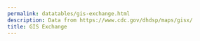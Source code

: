 ```yaml
---
permalink: datatables/gis-exchange.html
description: Data from https://www.cdc.gov/dhdsp/maps/gisx/
title: GIS Exchange
---
```


<html class="theme-blue" lang="en">
<head>
	<meta charset="UTF-8">
	<title>DataTables Sort &amp; Filter - DHDSP data</title>
	<meta content="width=device-width, initial-scale=1" name="viewport">
	<link href='https://www.cdc.gov/TemplatePackage/4.0/assets/vendor/css/bootstrap.css' rel='stylesheet'>
	<link href='https://www.cdc.gov/TemplatePackage/4.0/assets/css/app.min.css' rel='stylesheet'>
	<link href='https://cdnjs.cloudflare.com/ajax/libs/material-design-icons/3.0.1/iconfont/material-icons.min.css' rel='stylesheet'>
	<link href='https://cdnjs.cloudflare.com/ajax/libs/font-awesome/5.11.2/css/all.min.css' rel='stylesheet'>
	<link href='https://cdn.datatables.net/v/bs4-4.1.1/jszip-2.5.0/dt-1.10.20/b-1.6.1/b-colvis-1.6.1/b-html5-1.6.1/b-print-1.6.1/r-2.2.3/datatables.min.css' rel='stylesheet'>
	<style>
	 .btn i {
	 font-size: 2rem;
	 position: relative;
	 top: 10px;
	 line-height: 0;
	}

	.card-img-top, .card-img-left {
	 max-height: 500px;
	}

	a {
	 color: #000;
	}

	.dataTables_filter {
	 display: none;
	}

	.dataTables_wrapper {
	 max-width: 100%;
	 overflow-x: hidden;
	}
	.dataTables_wrapper .col-sm-12 {
	 overflow-x: scroll;
	}

	.dataTables_info {
	 font-size: .75rem;
	}

	#results td, #results th {
	 max-width: 100px;
	 overflow: hidden;
	}
	</style>
</head>
<body translate="no">
	{%- include breadcrumbs.html -%}
	<div class="container d-flex flex-wrap body-wrapper">
		<main aria-label="Main Content Area" class="col-12 order-lg-2" role="main">
			<div class="row">
				<div class="col-md-3 border">"leftnav"</div>
				<div class="col-md-9">
					<h3>DataTables Sort &amp; Filter</h3>
					<p>Data from https://www.cdc.gov/dhdsp/maps/gisx/</p><a class="btn btn-outline-primary" href="#" id="datatable"><i class="material-icons">view_headline</i> Datatable</a> <a class="btn btn-outline-secondary" href="#" id="card"><i class="material-icons">view_module</i> Card</a> <a class="btn btn-outline-secondary" href="#" id="details"><i class="material-icons">view_stream</i> Details</a>
					<table class="table table-striped table-bordered fs0875" id="results" width="100%"></table>
				</div>
			</div>
		</main>
	</div>
	<script src='https://www.cdc.gov/TemplatePackage/4.0/assets/vendor/js/jquery.min.js'>
	</script> 
	<script src='https://www.cdc.gov/TemplatePackage/4.0/assets/vendor/js/bootstrap.bundle.min.js'>
	</script> 
	<script src='https://www.cdc.gov/TemplatePackage/4.0/assets/js/app.bundle.min.js'>
	</script> 
	<script src='https://cdnjs.cloudflare.com/ajax/libs/pdfmake/0.1.36/pdfmake.min.js'>
	</script> 
	<script src='https://cdnjs.cloudflare.com/ajax/libs/pdfmake/0.1.36/vfs_fonts.js'>
	</script> 
	<script src='https://cdn.datatables.net/v/bs4/jszip-2.5.0/dt-1.10.20/b-1.6.1/b-colvis-1.6.1/b-html5-1.6.1/b-print-1.6.1/r-2.2.3/datatables.min.js'>
	</script> 
	<script id="rendered-js">
	     var filters = {},
	   sort = {},
	   items = {},
	   keys = {},
	   tableId = '#results',
	   dataUrl = 'https://raw.githubusercontent.com/peterbenoit/cdn/master/data/datatables/gis/gisx-mapgallery-filter.json';

	function init() {
	   if ( $.fn.DataTable.isDataTable( tableId ) ) {
	       $( tableId ).DataTable().clear().destroy();
	       $( '#filters' ).remove();
	       $( '#copy').remove();
	   }
	   
	   sessionStorage.viewType = sessionStorage.viewType || 'datatable';
	   
	   if( sessionStorage.viewType === 'card' ) {
	       $( '#card' ).removeClass( 'btn-outline-secondary' ).addClass( 'btn-outline-primary' );
	       $( '#details' ).removeClass( 'btn-outline-primary' ).addClass( 'btn-outline-secondary' );
	       $( '#datatable' ).removeClass( 'btn-outline-primary' ).addClass( 'btn-outline-secondary' );
	   } else if( sessionStorage.viewType === 'details' ) {
	       $( '#card' ).removeClass( 'btn-outline-primary' ).addClass( 'btn-outline-secondary' );
	       $( '#details' ).removeClass( 'btn-outline-secondary' ).addClass( 'btn-outline-primary' );
	       $( '#datatable' ).removeClass( 'btn-outline-primary' ).addClass( 'btn-outline-secondary' );
	   } else {
	       $( '#card' ).removeClass( 'btn-outline-primary' ).addClass( 'btn-outline-secondary' );
	       $( '#details' ).removeClass( 'btn-outline-primary' ).addClass( 'btn-outline-secondary' );
	       $( '#datatable' ).removeClass( 'btn-outline-secondary' ).addClass( 'btn-outline-primary' );
	   }
	   
	   // TODO: should only do this once, on the first load
	   // using getJSON to fetch the search json 
	   $.getJSON( dataUrl, function( result ) {
	       filters = result.filters;
	       sort = result.sort;
	       items = result.items;
	       keys = Object.keys( result.items[0] );

	       setupFilters( filters );
	       setupTable( items, keys );
	       setupSort( sort );
	   } );
	}

	// create the filter area which contains/calls the selects
	function setupFilters( filters ) {

	   // add the filter card before the results table
	   $( tableId )
	       .before( '<div class="card mb-3 mt-3" id="filters"><div class="card-body"></div></div>' )
	       .before( '<div class="text-right"><a href="#" id="copy" title="Link Copied!" data-toggle="tooltip"><i class="fas fa-link"></i></a></div>');
	   
	   // looping over each of the filters
	   $.each( filters, function( name , values ) {
	       createSelect( name, values );
	   } );

	   // get our session storage keys
	   var keys = Object.keys( sessionStorage ),
	       key;

	   // make our selections
	   for (var i = 0; key = keys[i]; i++) {
	       $( 'select[name="'+key+'"]' ).val( decodeURI( sessionStorage.getItem( key ) ) );
	   }

	   // wrap them in rows
	   $( '.custom-select-filter:even' ).each( function() {
	       $( this ).parent().next().addBack().wrapAll( '<div class="row"></div>' );
	   } );
	   
	   // when clicking the copy link
	   $( '#copy' ).on( 'click', function( e ) { 
	       e.preventDefault();
	       
	       copyToClipboard( location.href );
	       $( '#copy' ).tooltip( 'show' );
	       
	       // hide the tooltip
	       setTimeout( function() {
	           $( '[data-toggle="tooltip"]' ).tooltip( 'hide' );
	       }, 1000 );
	   } );
	   
	   // change default bs4 tooltip behavior
	   $( '[data-toggle="tooltip"]' ).tooltip( {
	       trigger: 'click'
	   } )  
	}

	// create the select filters
	function createSelect( name, values ) {
	   var select = $( '<select class="custom-select custom-select-filter" name="'+name.split( ' ' ).join( '' )+'" />' ),
	       options = '';
	   
	   // default select option
	   options += '<option value="" selected>Filter By '+name+'</option>';
	   
	   // loop over all the values and build options
	   $.each( values, function( i, name ){ 
	       options += '<option value="'+name+'">'+name+'</option>';
	   } );
	   
	   // append all the options to the select
	   select.append( options );
	   
	   // wrap each select in a col and append it to the filter card body
	   $( '#filters .card-body' ).append( select.wrap( '<div class="col-md-6 mb-3"></div>' ).parent() );
	}

	// unused atm
	function setupSort( sort ) {
	   return; 
	}

	// create the datatable
	function setupTable( items, keys ) {
	   var cols = [];
	   for( var i = 0; i < keys.length; i++ ) {
	       cols.push( { 'data': keys[i], 'title': keys[i] } );
	   }
	       
	   console.log( cols )
	   var tableOptions = {
	       'tablecols': 1,                     // number of BS4 columns
	       'target': tableId,                  // target table (datatables.net requires a table to start with?)
	       'output': '#table_1_output',        // output div
	       'search': { 'regex': true },
	       'data': items,
	       // 'responsive': {
	       //  'breakpoints': [
	       //      {'name': 'xxlarge', 'width': 1440},
	       //      {'name': 'xlarge', 'width': 1200},
	       //      {'name': 'large', 'width': 992},
	       //      {'name': 'medium', 'width': 768},
	       //      {'name': 'small', 'width': 576}
	       //  ]
	       // },
	       // 'responsive': true,
	       'columns': cols,
	       
	       // [ 
	       //  // {    
	       //  //  'data': 'Iconic Image',
	       //  //  'render': function( d ) {
	       //  //      var url = d.indexOf( '/' ) === 0 ? 'https://www.cdc.gov' + d : d;
	       //  //      return '<a href="' + url + '" target="_blank">Image</a>';
	       //  //  }
	       //  // },
	       //  { 'data': 'Title', 'title': 'Title' },
	       //  { 'data': 'Link Descriptor Text', 'title': 'Description' },
	       //  { 'data': 'Public URL', 'title': 'URL' },
	       //  { 'data': 'Meta Keywords', 'title': 'Keywords' },
	       // ],
	       'columnDefs': [ 
	           // {
	           //  'targets': [ 0 ],
	           //  'visible': false
	           // },
	       ],
	       'pageLength': 9,
	       'stateSave': true,
	       'lengthChange': false,      
	       'preInit': function (e, settings) { },
	       'initComplete': function( settings, json ) {
	           var t = this;
	           
	           if( sessionStorage.viewType !== 'datatable' ) {
	               $( this ).hide();
	           } else {
	               $( this ).show();
	           }
	           
	       },
	       'drawCallback': function( settings ) {
	           
	           if( sessionStorage.viewType === 'card' ) {
	               // after the rows (columns) have been generated, wrap them into rows as needed
	               var divs = $( '#out > .col-lg-4' );
	               for ( var i = 0; i < divs.length; i += 3 ) {
	                   divs.slice( i, i + 3 ).wrapAll( '<div class="row mb-3"></div>' );
	               }           
	           } else if( sessionStorage.viewType === 'details' ) {
	               $( '#out > .col' ).wrap( '<div class="row"></div>' );
	           }

	           console.log( 'drawCallback' );
	       },
	       'rowCallback': function( row, data, index ) {
	           if( sessionStorage.viewType === 'card' ) {
	               drawCard( data );
	           } else if( sessionStorage.viewType === 'details' ){
	               drawDetails( data );
	           }
	       },
	       'preDrawCallback': function( settings ) {
	           // clear list before draw
	           $( '#out' ).empty();

	           console.log( 'preDrawCallback' );
	       }
	   };

	   // execute the datatable with the supplied options
	   var table = $( tableOptions.target )
	       .on( 'preInit.dt', function() {
	           console.log( 'preInit' );

	           // append the output div
	           $( this ).after( '<div id="out"></div>' );
	       } ).DataTable( tableOptions ),
	       columns = table.settings().init().columns,
	       colnames = [];
	   
	   // store the column names for use in filtering
	   // table.columns().every( function( index ) {
	   //  // colnames.push( columns[ index ].data.split( ' ' ).join( '' ) );
	   // } );
	   
	   // update the table when making a select filter change
	   $( '.custom-select-filter' ).on( 'change', function() { 
	       var t = $( this );
	           
	       // store the selection for later
	       sessionStorage[ t[0].name ] = t.val();
	       
	       updateUrlParameter( location.href, t[0].name, t.val() );
	       
	       // search the table/column for value
	       // table.column( colnames.indexOf( t[0].name ) ).search( t.val() ).draw();
	       table.column( columns.indexOf( t[0].name ) ).search( t.val() ).draw();
	   } );
	   
	   var search = $( '<input type="search" class="form-control" placeholder="Search" />' );

	   search.on( 'keyup', function() {
	       table.search( this.value ).draw();
	   } );
	       
	   $( '#filters .card-body' ).prepend( search.wrap( '<div class="col-md-6 mb-3"></div>' ).parent().wrap( '<div class="row"></div>').parent() );    
	}

	function drawCard( data ) {
	   var url = data['Public URL'],
	       img = data['Image'];
	   
	   url = fixBeginningSlash( url );
	   img = fixBeginningSlash( img );

	   var openrow = '<div class="row">',
	       opencard = '<div class="col-lg-4 mb-2"><a href="'+url+'" class="card h-100" style="border: 1px solid rgba(0,0,0,.125)">',
	       cardbody = '<div class="card-body">',
	       cardimg = 'undefined' !== typeof img ? '<img class="card-img-top" src="'+img+'" alt="">' : '',
	       close = '</div>',
	       closecard = '</a></div></div>',
	       description = '',
	       output = '';

	   if( 'undefined' === typeof data['Description'] ) {
	       description = '<span class="mark mark-yellow">NO DESCRIPTION PROVIDED</span>';
	   } else {
	       description = data['Description'].toString().replace( /<[^>]*>?/gm, '' ).trim();
	   }

	   output += '<div class="card-title h4">' + data['Title'].toString().trim() + '</div>';

	   if( description.length > 150 ) {
	       output += '<p>' + description.substr( 0,150 ) + '&hellip;' + '</p>';
	   } else {
	       output += '<p>' + description + '</p>'; 
	   }

	   $( '#out' ).append( opencard + cardimg + cardbody + output + close + closecard );
	}

	function drawDetails( data ) {
	   var url = data['Public URL'],
	       img = data['Image'];
	   
	   url = fixBeginningSlash( url );
	   img = fixBeginningSlash( img );
	   
	   var openrow = '<div class="row">',
	       opencard = '<div class="col mb-2"><a href="'+url+'" class="card h-100" style="border: 1px solid rgba(0,0,0,.125)">',
	       cardbody = '<div class="card-body"><div class="row">',
	       cardimg = 'undefined' !== typeof img ? '<div class="col-4"><img class="card-img-left w-100" src="'+img+'" alt=""></div>' : '',
	       closebody = '</div></div>',
	       closecard = '</a></div>',
	       description = '',
	       output = '<div class="col"><div class="card-title h4">' + data['Title'].toString().trim() + '</div>';

	   if( 'undefined' === typeof data['Description'] ) {
	       description = '<span class="mark mark-yellow">NO DESCRIPTION PROVIDED</span>';
	   } else {
	       description = data['Description'].toString().replace( /<[^>]*>?/gm, '' ).trim();
	   }

	   if( description.length > 500 ) {
	       output += '<p>' + description.substr( 0,500 ) + '&hellip;' + '</p>';
	   } else {
	       output += '<p>' + description + '</p>'; 
	   }

	   $( '#out' ).append( opencard + cardbody + cardimg + output + '</div>' + closebody + closecard );
	}

	function fixBeginningSlash( path ) {
	   if( 'undefined' !== typeof path ) {
	       return ( path.indexOf( '/' ) === 0 ) ? 'https://www.cdc.gov' + path : path;
	   }
	}

	// Add / Update a key-value pair in the URL query parameters
	function updateUrlParameter( uri, key, value ) {
	   // remove the hash part before operating on the uri
	   var i = uri.indexOf( '#' );
	   var hash = i === -1 ? '' : uri.substr( i );
	   uri = i === -1 ? uri : uri.substr( 0, i );
	   var re = new RegExp( "([?&])" + key + "=.*?(&|$)", "i" );
	   var separator = uri.indexOf( '?' ) !== -1 ? "&" : "?";
	   if ( uri.match( re ) ) {
	       uri = uri.replace( re, '$1' + key + "=" + value + '$2' );
	   } else {
	       uri = uri + separator + key + "=" + value;
	   }
	   var tmp = uri + hash;
	   window.history.pushState( {
	       tmp
	   }, '', tmp );
	}

	function copyToClipboard( str ) {
	   var el = document.createElement( 'textarea' );
	   el.value = str;
	   document.body.appendChild( el );
	   el.select();
	   document.execCommand( 'copy' );
	   document.body.removeChild( el );
	};

	$( '#card' ).on( 'click', function( e ) {
	   e.preventDefault();
	   sessionStorage.viewType = 'card';
	   updateUrlParameter( location.href, 'viewType', 'card' );
	   init();
	} );

	$( '#details' ).on( 'click', function( e ) {
	   e.preventDefault();
	   sessionStorage.viewType = 'details';
	   updateUrlParameter( location.href, 'viewType', 'details' );
	   init();
	} );

	$( '#datatable' ).on( 'click', function( e ) {
	   e.preventDefault();
	   sessionStorage.viewType = 'datatable';
	   updateUrlParameter( location.href, 'viewType', 'datatable' );
	   init();
	} );

	$( function() {
	   // on first load, check for params and stick them in session
	   if( location.search ) {
	       var filters = location.search.substring( 1 ).split( '&' ),
	           d = [];
	       
	       for( var i=0; i < filters.length; i++ ) {
	           d = filters[i].split( '=' );
	           sessionStorage[ d[0] ] = d[1];
	       }
	   }
	   
	   init();
	} );

		$( window ).scroll( function() {
			sessionStorage.scrollPos = $( window ).scrollTop();
        } );

        // we update the querystring on events which keeps our event state in history, but doesn't allow refresh on back/forward button nav
        // this captures that navigation and redirects 
        window.onpopstate = function(event) {
            //console.log("location: " + document.location + ", state: " + JSON.stringify(event.state));
            top.location.href = document.location;
        };	
	</script>
</body>
</html>
